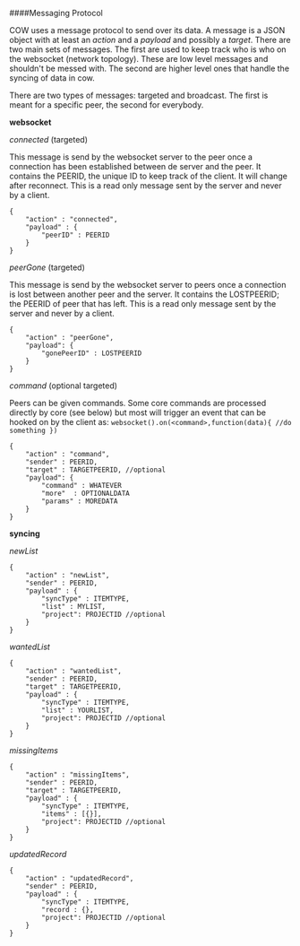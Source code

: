 ####Messaging Protocol

COW uses a message protocol to send over its data. A message is a JSON object with at least an _action_ and a _payload_ and possibly a _target_. There are two main sets of messages. The first are used to keep track who is who on the websocket (network topology). These are low level messages and shouldn't be messed with. The second are higher level ones that handle the syncing of data in cow.

There are two types of messages: targeted and broadcast. The first is meant for a specific peer, the second for everybody.

**websocket**

*connected* (targeted)

This message is send by the websocket server to the peer once a connection has been established between de server and the peer. It contains the PEERID, the unique ID to keep track of the client. It will change after reconnect. This is a read only message sent by the server and never by a client.

```
{
    "action" : "connected",
    "payload" : {
        "peerID" : PEERID
    }
}
```

*peerGone* (targeted)

This message is send by the websocket server to peers once a connection is lost between another peer and the server. It contains the LOSTPEERID; the PEERID of peer that has left. This is a read only message sent by the server and never by a client.

```
{
    "action" : "peerGone",
    "payload": { 
        "gonePeerID" : LOSTPEERID
    }
}
```

*command* (optional targeted)

Peers can be given commands. Some core commands are processed directly by core (see below) but most will trigger an event that can be hooked on by the client as: 
```websocket().on(<command>,function(data){ //do something })```

```
{
    "action" : "command",
    "sender" : PEERID,
    "target" : TARGETPEERID, //optional
    "payload": { 
        "command" : WHATEVER
        "more"  : OPTIONALDATA
        "params" : MOREDATA
    }
}
```

**syncing**

*newList*

```
{
    "action" : "newList",
    "sender" : PEERID,
    "payload" : {
        "syncType" : ITEMTYPE,
        "list" : MYLIST,
        "project": PROJECTID //optional
    }
}
```

*wantedList*

```
{
    "action" : "wantedList",
    "sender" : PEERID,
    "target" : TARGETPEERID,
    "payload" : {
        "syncType" : ITEMTYPE,
        "list" : YOURLIST,
        "project": PROJECTID //optional
    }
}
```

*missingItems*

```
{
    "action" : "missingItems",
    "sender" : PEERID,
    "target" : TARGETPEERID,
    "payload" : {
        "syncType" : ITEMTYPE,
        "items" : [{}],
        "project": PROJECTID //optional
    }
}
```

*updatedRecord*

```
{
    "action" : "updatedRecord",
    "sender" : PEERID,
    "payload" : {
        "syncType" : ITEMTYPE,
        "record : {},
        "project": PROJECTID //optional
    }
}
```
